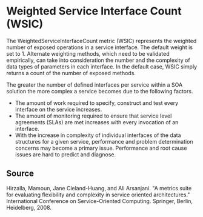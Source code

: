# Weighted Service Interface Count (WSIC)
The WeightedServiceInterfaceCount metric (WSIC) represents the weighted number of exposed operations in a service interface. The default weight is set to 1. Alternate weighting methods, which need to be validated empirically, can take into consideration the number and the complexity of data types of parameters in each interface. In the default case, WSIC simply returns a count of the number of exposed methods. 

The greater the number of defined interfaces per service within a SOA solution the more complex a service becomes due to the following factors. 
- The amount of work required to specify, construct and test every interface on the service increases. 
- The amount of monitoring required to ensure that service level agreements (SLAs) are met increases with every invocation of an interface.
- With the increase in complexity of individual interfaces of the data structures for a given service, performance and problem determination concerns may become a primary issue. Performance and root cause issues are hard to predict and diagnose. 

## Source
Hirzalla, Mamoun, Jane Cleland-Huang, and Ali Arsanjani. "A metrics suite for evaluating flexibility and complexity in service oriented architectures." International Conference on Service-Oriented Computing. Springer, Berlin, Heidelberg, 2008.